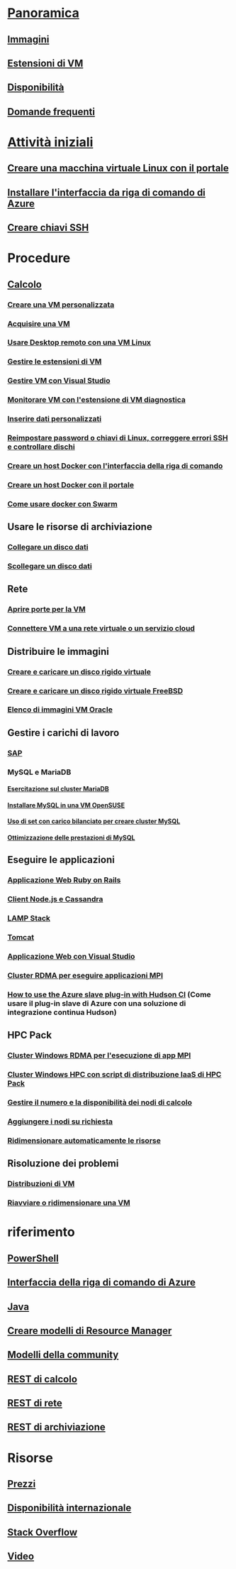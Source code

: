 # [Panoramica](../overview.md)
## [Immagini](about-images.md)
## [Estensioni di VM](agents-and-extensions.md)
## [Disponibilità](configure-availability.md)
## [Domande frequenti](faq.md)

# [Attività iniziali](../opensource-links.md)
## [Creare una macchina virtuale Linux con il portale](createportal.md)
## [Installare l'interfaccia da riga di comando di Azure](../../../cli-install-nodejs.md)
## [Creare chiavi SSH](../mac-create-ssh-keys.md)

# Procedure
## [Calcolo](../intro-on-azure.md)
### [Creare una VM personalizzata](create-custom.md)
### [Acquisire una VM](capture-image.md)
### [Usare Desktop remoto con una VM Linux](remote-desktop.md)
### [Gestire le estensioni di VM](manage-extensions.md)
### [Gestire VM con Visual Studio](manage-visual-studio.md)
### [Monitorare VM con l'estensione di VM diagnostica](diagnostic-extension.md)
### [Inserire dati personalizzati](inject-custom-data.md)
### [Reimpostare password o chiavi di Linux, correggere errori SSH e controllare dischi](reset-access.md)
### [Creare un host Docker con l'interfaccia della riga di comando](cli-use-docker.md)
### [Creare un host Docker con il portale](portal-use-docker.md)
### [Come usare docker con Swarm](../../virtual-machines-linux-docker-swarm.md)

## Usare le risorse di archiviazione
### [Collegare un disco dati](attach-disk.md)
### [Scollegare un disco dati](detach-disk.md)

## Rete
### [Aprire porte per la VM](setup-endpoints.md)
### [Connettere VM a una rete virtuale o un servizio cloud](connect-vms.md)

## Distribuire le immagini
### [Creare e caricare un disco rigido virtuale](create-upload-vhd.md)
### [Creare e caricare un disco rigido virtuale FreeBSD](freebsd-create-upload-vhd.md)
### [Elenco di immagini VM Oracle](oracle-images.md)

## Gestire i carichi di lavoro
### [SAP](sap-get-started.md)
### MySQL e MariaDB
#### [Esercitazione sul cluster MariaDB](mariadb-mysql-cluster.md)
#### [Installare MySQL in una VM OpenSUSE](mysql-on-opensuse.md)
#### [Uso di set con carico bilanciato per creare cluster MySQL](mysql-cluster.md)
#### [Ottimizzazione delle prestazioni di MySQL](optimize-mysql.md)

## Eseguire le applicazioni
### [Applicazione Web Ruby on Rails](virtual-machines-linux-classic-ruby-rails-web-app.md)
### [Client Node.js e Cassandra](cassandra-nodejs.md)
### [LAMP Stack](lamp-script.md)
### [Tomcat](setup-tomcat.md)
### [Applicazione Web con Visual Studio](web-app-visual-studio.md)
### [Cluster RDMA per eseguire applicazioni MPI](rdma-cluster.md)
### [How to use the Azure slave plug-in with Hudson CI](../../virtual-machines-azure-slave-plugin-for-hudson.md) (Come usare il plug-in slave di Azure con una soluzione di integrazione continua Hudson)


## HPC Pack
### [Cluster Windows RDMA per l'esecuzione di app MPI](hpcpack-cluster.md)
### [Cluster Windows HPC con script di distribuzione IaaS di HPC Pack](hpcpack-cluster-starccm.md)
### [Gestire il numero e la disponibilità dei nodi di calcolo](hpcpack-cluster-powershell-script.md)
### [Aggiungere i nodi su richiesta](hpcpack-cluster-openfoam.md)
### [Ridimensionare automaticamente le risorse](hpcpack-cluster-namd.md)

## Risoluzione dei problemi
### [Distribuzioni di VM](troubleshoot-deployment-new-vm.md)
### [Riavviare o ridimensionare una VM](restart-resize-error-troubleshooting.md)

# riferimento
## [PowerShell](/powershell/azureps-cmdlets-docs)
## [Interfaccia della riga di comando di Azure](/cli/azure/vm)
## [Java](/java/api)
## [Creare modelli di Resource Manager](../../../azure-resource-manager/resource-group-authoring-templates.md?toc=%2fazure%2fvirtual-machines%2flinux%2ftoc.json)
## [Modelli della community](https://azure.microsoft.com/documentation/templates)
## [REST di calcolo](/rest/api/compute)
## [REST di rete](/rest/api)
## [REST di archiviazione](/rest/api/storageservices)


# Risorse
## [Prezzi](https://azure.microsoft.com/pricing/details/virtual-machines/#Linux)
## [Disponibilità internazionale](https://azure.microsoft.com/regions/services)
## [Stack Overflow](http://stackoverflow.com/questions/tagged/azure-virtual-machine)
## [Video](https://azure.microsoft.com/documentation/videos/index/?services=virtual-machines)
